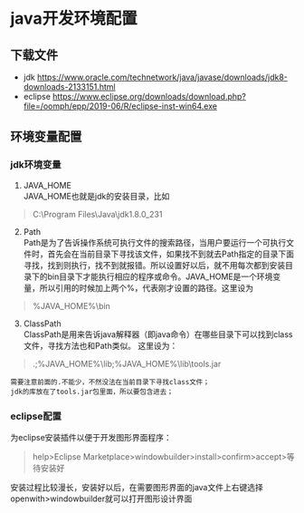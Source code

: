 # java开发环境配置
## 下载文件
- jdk https://www.oracle.com/technetwork/java/javase/downloads/jdk8-downloads-2133151.html
- eclipse https://www.eclipse.org/downloads/download.php?file=/oomph/epp/2019-06/R/eclipse-inst-win64.exe
## 环境变量配置
### jdk环境变量
1. JAVA_HOME  
JAVA_HOME也就是jdk的安装目录，比如
> C:\Program Files\Java\jdk1.8.0_231
2. Path  
Path是为了告诉操作系统可执行文件的搜索路径，当用户要运行一个可执行文件时，首先会在当前目录下寻找该文件，如果找不到就去Path指定的目录下面寻找，找到则执行，找不到就报错。所以设置好以后，就不用每次都到安装目录下的bin目录下才能执行相应的程序或命令。JAVA_HOME是一个环境变量，所以引用的时候加上两个%，代表刚才设置的路径。这里设为  
> %JAVA_HOME%\bin
3. ClassPath  
ClassPath是用来告诉java解释器（即java命令）在哪些目录下可以找到class文件，寻找方法也和Path类似。  这里设为：
> .;%JAVA_HOME%\lib;%JAVA_HOME%\lib\tools.jar  

    需要注意前面的.不能少，不然没法在当前目录下寻找class文件；  
    jdk的库放在了tools.jar包里面，所以要包含进去；

### eclipse配置
为eclipse安装插件以便于开发图形界面程序：  
> help>Eclipse Marketplace>windowbuilder>install>confirm>accept>等待安装好

安装过程比较漫长，安装好以后，在需要图形界面的java文件上右键选择openwith>windowbuilder就可以打开图形设计界面



